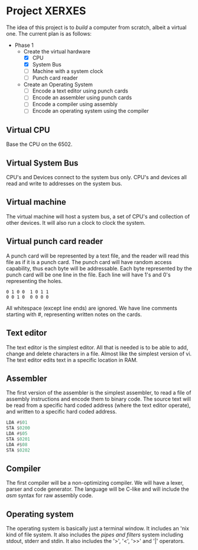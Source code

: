 # Project XERXES
The idea of this project is to <i>build</i> a computer from scratch, albeit a virtual one. The current plan is as follows:
* Phase 1
  * Create the virtual hardware
    * [x] CPU
    * [x] System Bus
    * [ ] Machine with a system clock
    * [ ] Punch card reader
  * Create an Operating System
    * [ ] Encode a text editor using punch cards
    * [ ] Encode an assembler using punch cards
    * [ ] Encode a compiler using assembly
    * [ ] Encode an operating system using the compiler

## Virtual CPU
Base the CPU on the 6502.

## Virtual System Bus
CPU's and Devices connect to the system bus only. CPU's and devices all read and write to addresses on the system bus.

## Virtual machine
The virtual machine will host a system bus, a set of CPU's and collection of other devices. It will also run a clock to clock the system.

## Virtual punch card reader
A punch card will be represented by a text file, and the reader will read this file as if it is a punch card. The punch card will have random access capability, thus each byte will be addressable. Each byte represented by the punch card will be one line in the file. Each line will have 1's and 0's representing the holes.
````
0 1 0 0  1 0 1 1
0 0 1 0  0 0 0 0
````
All whitespace (except line ends) are ignored. We have line comments starting with #, representing written notes on the cards.

## Text editor
The text editor is the simplest editor. All that is needed is to be able to add, change and delete characters in a file. Almost like the simplest version of vi. The text editor edits text in a specific location in RAM.

## Assembler
The first version of the assembler is the simplest assembler, to read a file of assembly instructions and encode them to binary code. The source text will be read from a specific hard coded address (where the text editor operate), and written to a specific hard coded address.
````asm
LDA #$01
STA $0200
LDA #$05
STA $0201
LDA #$08
STA $0202
````

## Compiler
The first compiler will be a non-optimizing compiler. We will have a lexer, parser and code generator. The language will be C-like and will include the <i>asm</i> syntax for raw assembly code.

## Operating system
The operating system is basically just a terminal window. It includes an 'nix kind of file system. It also includes the <i>pipes and filters</i> system including stdout, stderr and stdin. It also includes the '>', '<', '>>' and '|' operators.
